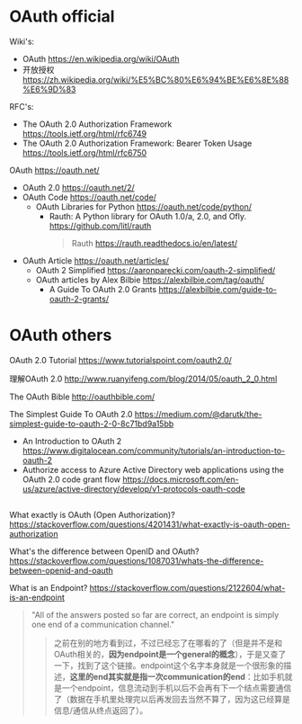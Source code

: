 
# OAuth official

Wiki's:
- OAuth https://en.wikipedia.org/wiki/OAuth
- 开放授权 https://zh.wikipedia.org/wiki/%E5%BC%80%E6%94%BE%E6%8E%88%E6%9D%83

RFC's:
- The OAuth 2.0 Authorization Framework https://tools.ietf.org/html/rfc6749
- The OAuth 2.0 Authorization Framework: Bearer Token Usage https://tools.ietf.org/html/rfc6750

OAuth https://oauth.net/
- OAuth 2.0 https://oauth.net/2/
- OAuth Code https://oauth.net/code/
  * OAuth Libraries for Python https://oauth.net/code/python/
    + Rauth: A Python library for OAuth 1.0/a, 2.0, and Ofly. https://github.com/litl/rauth
      > Rauth https://rauth.readthedocs.io/en/latest/
- OAuth Article https://oauth.net/articles/
  * OAuth 2 Simplified https://aaronparecki.com/oauth-2-simplified/
  * OAuth articles by Alex Bilbie https://alexbilbie.com/tag/oauth/
    + A Guide To OAuth 2.0 Grants https://alexbilbie.com/guide-to-oauth-2-grants/


# OAuth others

OAuth 2.0 Tutorial https://www.tutorialspoint.com/oauth2.0/

理解OAuth 2.0 http://www.ruanyifeng.com/blog/2014/05/oauth_2_0.html

The OAuth Bible http://oauthbible.com/

The Simplest Guide To OAuth 2.0 https://medium.com/@darutk/the-simplest-guide-to-oauth-2-0-8c71bd9a15bb

- An Introduction to OAuth 2 https://www.digitalocean.com/community/tutorials/an-introduction-to-oauth-2
- Authorize access to Azure Active Directory web applications using the OAuth 2.0 code grant flow https://docs.microsoft.com/en-us/azure/active-directory/develop/v1-protocols-oauth-code

##

What exactly is OAuth (Open Authorization)? https://stackoverflow.com/questions/4201431/what-exactly-is-oauth-open-authorization

What's the difference between OpenID and OAuth? https://stackoverflow.com/questions/1087031/whats-the-difference-between-openid-and-oauth

What is an Endpoint? https://stackoverflow.com/questions/2122604/what-is-an-endpoint
> "All of the answers posted so far are correct, an endpoint is simply one end of a communication channel."
>> 之前在别的地方看到过，不过已经忘了在哪看的了（但是并不是和OAuth相关的，**因为endpoint是一个general的概念**），于是又查了一下，找到了这个链接。endpoint这个名字本身就是一个很形象的描述，**这里的end其实就是指一次communication的end**：比如手机就是一个endpoint，信息流动到手机以后不会再有下一个结点需要通信了（数据在手机里处理完以后再发回去当然不算了，因为这已经算是信息/通信从终点返回了）。

